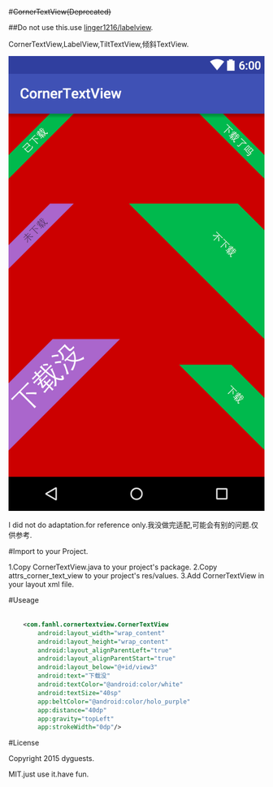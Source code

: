 #~~CornerTextView(Deprecated)~~

##Do not use this.use [linger1216/labelview](https://github.com/linger1216/labelview).

CornerTextView,LabelView,TiltTextView,倾斜TextView.

![](graphices/layout-2015-10-30-211005.png)

I did not do adaptation.for reference only.我没做完适配,可能会有别的问题.仅供参考.

#Import to your Project.

1.Copy CornerTextView.java to your project's package.
2.Copy attrs_corner_text_view to your project's res/values.
3.Add CornerTextView in your layout xml file.

#Useage

```xml

    <com.fanhl.cornertextview.CornerTextView
        android:layout_width="wrap_content"
        android:layout_height="wrap_content"
        android:layout_alignParentLeft="true"
        android:layout_alignParentStart="true"
        android:layout_below="@+id/view3"
        android:text="下载没"
        android:textColor="@android:color/white"
        android:textSize="40sp"
        app:beltColor="@android:color/holo_purple"
        app:distance="40dp"
        app:gravity="topLeft"
        app:strokeWidth="0dp"/>

```

#License

Copyright 2015 dyguests.

MIT.just use it.have fun.
